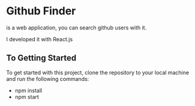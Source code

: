 <h1>Github Finder</h1>
<p> is a web application, you can search github users with it.</p>
<p>I developed it with React.js</p>

<h2>To Getting Started</h2>
<p>To get started with this project, clone the repository to your local machine and run the following commands:</p>

<ul>
<li>npm install</li>
<li>npm start</li>
</ul>


